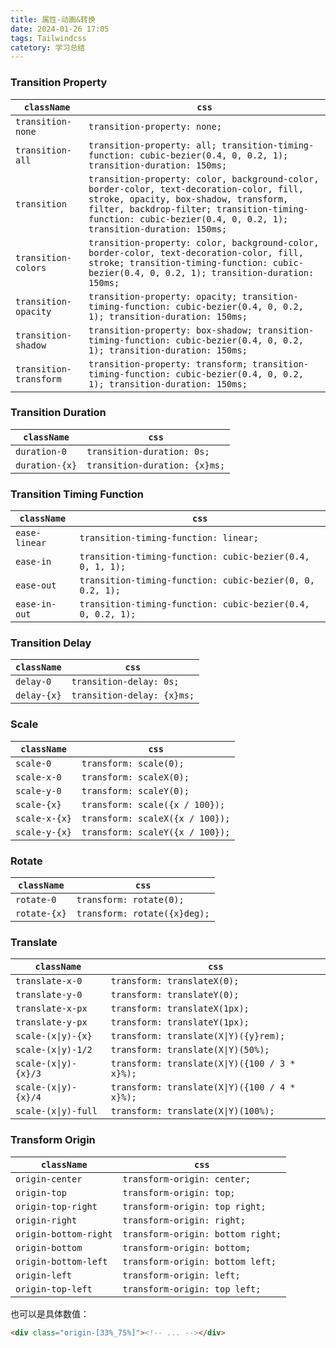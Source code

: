 ```yaml
---
title: 属性-动画&转换
date: 2024-01-26 17:05
tags: Tailwindcss
catetory: 学习总结
---
```


### Transition Property

|`className`|`css`|
|---|---|
|`transition-none`|`transition-property: none;`|
|`transition-all`|`transition-property: all; transition-timing-function: cubic-bezier(0.4, 0, 0.2, 1); transition-duration: 150ms;`|
|`transition`|`transition-property: color, background-color, border-color, text-decoration-color, fill, stroke, opacity, box-shadow, transform, filter, backdrop-filter; transition-timing-function: cubic-bezier(0.4, 0, 0.2, 1); transition-duration: 150ms;`|
|`transition-colors`|`transition-property: color, background-color, border-color, text-decoration-color, fill, stroke; transition-timing-function: cubic-bezier(0.4, 0, 0.2, 1); transition-duration: 150ms;`|
|`transition-opacity`|`transition-property: opacity; transition-timing-function: cubic-bezier(0.4, 0, 0.2, 1); transition-duration: 150ms;`|
|`transition-shadow`|`transition-property: box-shadow; transition-timing-function: cubic-bezier(0.4, 0, 0.2, 1); transition-duration: 150ms;`|
|`transition-transform`|`transition-property: transform; transition-timing-function: cubic-bezier(0.4, 0, 0.2, 1); transition-duration: 150ms;`|

### Transition Duration

|`className`|`css`|
|---|---|
|`duration-0`|`transition-duration: 0s;`|
|`duration-{x}`|`transition-duration: {x}ms;`|

### Transition Timing Function

|`className`|`css`|
|---|---|
|`ease-linear`|`transition-timing-function: linear;`|
|`ease-in`|`transition-timing-function: cubic-bezier(0.4, 0, 1, 1);`|
|`ease-out`|`transition-timing-function: cubic-bezier(0, 0, 0.2, 1);`|
|`ease-in-out`|`transition-timing-function: cubic-bezier(0.4, 0, 0.2, 1);`|

### Transition Delay

|`className`|`css`|
|---|---|
|`delay-0`|`transition-delay: 0s;`|
|`delay-{x}`|`transition-delay: {x}ms;`|

### Scale

|`className`|`css`|
|---|---|
|`scale-0`|`transform: scale(0);`|
|`scale-x-0`|`transform: scaleX(0);`|
|`scale-y-0`|`transform: scaleY(0);`|
|`scale-{x}`|`transform: scale({x / 100});`|
|`scale-x-{x}`|`transform: scaleX({x / 100});`|
|`scale-y-{x}`|`transform: scaleY({x / 100});`|

### Rotate

|`className`|`css`|
|---|---|
|`rotate-0`|`transform: rotate(0);`|
|`rotate-{x}`|`transform: rotate({x}deg);`|

### Translate

|`className`|`css`|
|---|---|
|`translate-x-0`|`transform: translateX(0);`|
|`translate-y-0`|`transform: translateY(0);`|
|`translate-x-px`|`transform: translateX(1px);`|
|`translate-y-px`|`transform: translateY(1px);`|
|`scale-(x\|y)-{x}`|`transform: translate(X\|Y)({y}rem);`|
|`scale-(x\|y)-1/2`|`transform: translate(X\|Y)(50%);`|
|`scale-(x\|y)-{x}/3`|`transform: translate(X\|Y)({100 / 3 * x}%);`|
|`scale-(x\|y)-{x}/4`|`transform: translate(X\|Y)({100 / 4 * x}%);`|
|`scale-(x\|y)-full`|`transform: translate(X\|Y)(100%);`|

### Transform Origin

|`className`|`css`|
|---|---|
|`origin-center`|`transform-origin: center;`|
|`origin-top`|`transform-origin: top;`|
|`origin-top-right`|`transform-origin: top right;`|
|`origin-right`|`transform-origin: right;`|
|`origin-bottom-right`|`transform-origin: bottom right;`|
|`origin-bottom`|`transform-origin: bottom;`|
|`origin-bottom-left`|`transform-origin: bottom left;`|
|`origin-left`|`transform-origin: left;`|
|`origin-top-left`|`transform-origin: top left;`|

也可以是具体数值：

```html
<div class="origin-[33%_75%]"><!-- ... --></div>
```
